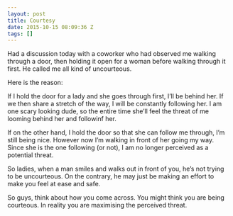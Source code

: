 ```yaml
---
layout: post
title: Courtesy
date: 2015-10-15 08:09:36 Z
tags: []
---
```

Had a discussion today with a coworker who had observed me walking through a door, then holding it open for a woman before walking through it first. He called me all kind of uncourteous.

Here is the reason:

If I hold the door for a lady and she goes through first, I’ll be behind her. If we then share a stretch of the way, I will be constantly following her. I am one scary looking dude, so the entire time she’ll feel the threat of me looming behind her and followinf her.

If on the other hand, I hold the door so that she can follow me through, I’m still being nice. However now I’m walking in front of her going my way. Since she is the one following (or not), I am no longer perceived as a potential threat.

So ladies, when a man smiles and walks out in front of you, he’s not trying to be uncourteous. On the contrary, he may just be making an effort to make you feel at ease and safe.

So guys, think about how you come across. You might think you are being courteous. In reality you are maximising the perceived threat.
